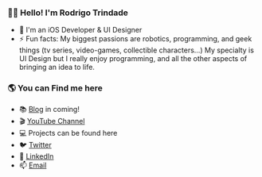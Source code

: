 ### 👋🏻 Hello! I'm Rodrigo Trindade 

- 📱 I'm an iOS Developer & UI Designer
- ⚡ Fun facts: My biggest passions are robotics, programming, and geek things (tv series, video-games, collectible characters…) My specialty is UI Design but I really enjoy programming, and all the other aspects of bringing an idea to life. 

### 🌎 You can Find me here 

- 📚 [Blog](https://rodrigotrindade.dev/blog) in coming!
- 🎬 [YouTube Channel](https://www.youtube.com/channel/UCjX7xDE0hL0HdwUcL1eehUw)
- 💻 Projects can be found here
- 🐦 [Twitter](https://twitter.com/rodrtrindade)
- 💼 [LinkedIn](https://www.linkedin.com/in/rodrigotrindade)
- 📫 [Email](mailto:rodrigotrindade.dev@gmail.com)
